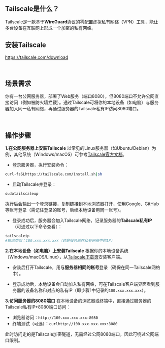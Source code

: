 ## Tailscale是什么？
Tailscale是一款基于**WireGuard**协议的零配置虚拟私有网络（VPN）工具，能让多台设备在互联网上形成一个加密的私有网络。



## 安装Tailscale

https://tailscale.com/download



<br/>




## 场景需求
你有一台公网服务器，部署了Web服务（端口8080），但8080端口不允许公网直接访问（例如被防火墙拦截）。通过Tailscale可将你的本地设备（如电脑）与服务器加入同一私有网络，再通过服务器的Tailscale私有IP访问8080端口。



<br/>




## 操作步骤

**1.在公网服务器上安装Tailscale**
以常见的Linux服务器（如Ubuntu/Debian）为例，其他系统（Windows/macOS）可参考[Tailscale官方文档](https://tailscale.com/kb/1037/install)。

- 登录服务器，执行安装命令：

```bash
curl-fsSLhttps://tailscale.com/install.sh|sh
```
- 启动Tailscale并登录：

```bash
sudotailscaleup
```
执行后会输出一个登录链接，复制链接到本地浏览器打开，使用Google、GitHub等账号登录（需记住登录的账号，后续本地设备用同一账号）。

- 登录成功后，服务器会加入Tailscale网络，记录服务器的**Tailscale私有IP**（可通过以下命令查看）：

```bash
tailscaleip
#输出类似：100.xxx.xxx.xxx（这是服务器在私有网络中的IP）
```

**2.在本地设备（如电脑）上安装Tailscale**
根据你的本地设备系统（Windows/macOS/Linux），从[Tailscale下载页](https://tailscale.com/download)安装客户端。

- 安装后打开Tailscale，用**与服务器相同的账号**登录（确保在同一Tailscale网络中）。

- 登录成功后，本地设备会自动加入私有网络，可在Tailscale客户端界面看到服务器的设备名称和对应的私有IP（即步骤1中记录的`100.xxx.xxx.xxx`）。

**3.访问服务器的8080端口**
在本地设备的浏览器或终端中，直接通过服务器的Tailscale私有IP+8080端口访问：

- 浏览器访问：`http://100.xxx.xxx.xxx:8080`
- 终端测试（可选）：`curlhttp://100.xxx.xxx.xxx:8080`

此时访问走的是Tailscale加密隧道，无需经过公网8080端口，因此可绕过公网端口限制。



<br/>














